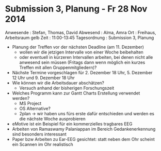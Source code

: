 # Submission 3, Planung - Fr 28 Nov 2014

Anwesende
:	Stefan, Thomas, David
Abwesend
:	Alma, Amra
Ort
:	Freihaus, Arbeitsraum gelb
Zeit
:	11:00-13:45
Tagesordnung
:	Submission 3, Planung

* Planung der Treffen vor der nächsten Deadline (am 11. Dezember)
	* wollen wir die jetzigen Intervalle von einer Woche beibehalten
	* oder eventuell in kürzeren Intervallen arbeiten, bei denen nicht alle anwesend sein müssen (Fritags dann wenn möglich ein kurzes Treffen mit allen Gruppenmitgliedern)?
* Nächste Termine vorgeschlagen für 2. Dezember 18 Uhr, 5. Dezember 12 Uhr und 9. Dezember 18 Uhr
* Wie können wir die Arbeitsdauer abschätzen?
	* Versuch anhand der bisherigen Forschungszeit
* Welches Programm kann zur Gantt Charts Erstellung verwendet werden?
	* MS Project
	* OS Alternative?
	* 2plan -> wir haben uns fürs erste dafür entschieden und werden es die nächste Woche ausprobieren
* eMotive ist ein Beispiel für ein kommerzielles tragbares EEG
* Arbeiten von Ramaswamy Palaniappan im Bereich Gedankenerkennung sind besonders interessant
* Paper bzw Arbeiten zu Ear-EEG gesichtet: statt neben dem Ohr scheint ein Scannen im Ohr realistisch
